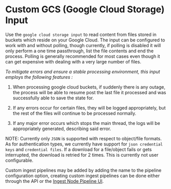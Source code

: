 # Custom GCS (Google Cloud Storage) Input

Use the `google cloud storage input` to read content from files stored in buckets which reside on your Google Cloud.
The input can be configured to work with and without polling, though currently, if polling is disabled it will only 
perform a one time passthrough, list the file contents and end the process. Polling is generally recommended for most cases
even though it can get expensive with dealing with a very large number of files.

*To mitigate errors and ensure a stable processing environment, this input employs the following features :* 

1.  When processing google cloud buckets, if suddenly there is any outage, the process will be able to resume post the last file it processed and was successfully able to save the state for. 

2.  If any errors occur for certain files, they will be logged appropriately, but the rest of the 
    files will continue to be processed normally. 

3.  If any major error occurs which stops the main thread, the logs will be appropriately generated,
    describing said error.


NOTE: Currently only `JSON` is supported with respect to object/file formats. As for authentication types, we currently have support for 
`json credential keys` and `credential files`. If a download for a file/object fails or gets interrupted, the download is retried for 2 times. 
This is currently not user configurable.


Custom ingest pipelines may be added by adding the name to the pipeline configuration option, creating custom ingest pipelines can be done either through the API or the [Ingest Node Pipeline UI](/app/management/ingest/ingest_pipelines/).
